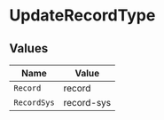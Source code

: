 # UpdateRecordType


## Values

| Name        | Value       |
| ----------- | ----------- |
| `Record`    | record      |
| `RecordSys` | record-sys  |